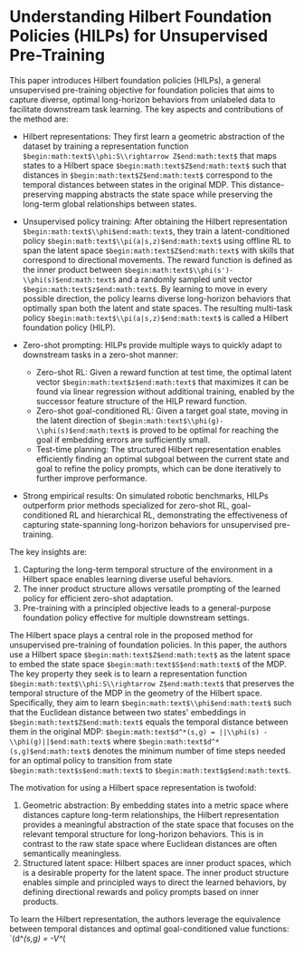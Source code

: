 
# Understanding Hilbert Foundation Policies (HILPs) for Unsupervised Pre-Training

This paper introduces Hilbert foundation policies (HILPs), a general unsupervised pre-training objective for foundation policies that aims to capture diverse, optimal long-horizon behaviors from unlabeled data to facilitate downstream task learning. The key aspects and contributions of the method are:

- Hilbert representations: They first learn a geometric abstraction of the dataset by training a representation function `$begin:math:text$\\phi:S\\rightarrow Z$end:math:text$` that maps states to a Hilbert space `$begin:math:text$Z$end:math:text$` such that distances in `$begin:math:text$Z$end:math:text$` correspond to the temporal distances between states in the original MDP. This distance-preserving mapping abstracts the state space while preserving the long-term global relationships between states.

- Unsupervised policy training: After obtaining the Hilbert representation `$begin:math:text$\\phi$end:math:text$`, they train a latent-conditioned policy `$begin:math:text$\\pi(a|s,z)$end:math:text$` using offline RL to span the latent space `$begin:math:text$Z$end:math:text$` with skills that correspond to directional movements. The reward function is defined as the inner product between `$begin:math:text$\\phi(s')-\\phi(s)$end:math:text$` and a randomly sampled unit vector `$begin:math:text$z$end:math:text$`. By learning to move in every possible direction, the policy learns diverse long-horizon behaviors that optimally span both the latent and state spaces. The resulting multi-task policy `$begin:math:text$\\pi(a|s,z)$end:math:text$` is called a Hilbert foundation policy (HILP).

- Zero-shot prompting: HILPs provide multiple ways to quickly adapt to downstream tasks in a zero-shot manner:
    - Zero-shot RL: Given a reward function at test time, the optimal latent vector `$begin:math:text$z$end:math:text$` that maximizes it can be found via linear regression without additional training, enabled by the successor feature structure of the HILP reward function.
    - Zero-shot goal-conditioned RL: Given a target goal state, moving in the latent direction of `$begin:math:text$\\phi(g)-\\phi(s)$end:math:text$` is proved to be optimal for reaching the goal if embedding errors are sufficiently small.
    - Test-time planning: The structured Hilbert representation enables efficiently finding an optimal subgoal between the current state and goal to refine the policy prompts, which can be done iteratively to further improve performance.

- Strong empirical results: On simulated robotic benchmarks, HILPs outperform prior methods specialized for zero-shot RL, goal-conditioned RL and hierarchical RL, demonstrating the effectiveness of capturing state-spanning long-horizon behaviors for unsupervised pre-training.

The key insights are:
1. Capturing the long-term temporal structure of the environment in a Hilbert space enables learning diverse useful behaviors.
2. The inner product structure allows versatile prompting of the learned policy for efficient zero-shot adaptation.
3. Pre-training with a principled objective leads to a general-purpose foundation policy effective for multiple downstream settings.

The Hilbert space plays a central role in the proposed method for unsupervised pre-training of foundation policies. In this paper, the authors use a Hilbert space `$begin:math:text$Z$end:math:text$` as the latent space to embed the state space `$begin:math:text$S$end:math:text$` of the MDP. The key property they seek is to learn a representation function `$begin:math:text$\\phi:S\\rightarrow Z$end:math:text$` that preserves the temporal structure of the MDP in the geometry of the Hilbert space. Specifically, they aim to learn `$begin:math:text$\\phi$end:math:text$` such that the Euclidean distance between two states' embeddings in `$begin:math:text$Z$end:math:text$` equals the temporal distance between them in the original MDP:
`$begin:math:text$d^*(s,g) = ||\\phi(s) - \\phi(g)||$end:math:text$`
where `$begin:math:text$d^*(s,g)$end:math:text$` denotes the minimum number of time steps needed for an optimal policy to transition from state `$begin:math:text$s$end:math:text$` to `$begin:math:text$g$end:math:text$`.

The motivation for using a Hilbert space representation is twofold:
1. Geometric abstraction: By embedding states into a metric space where distances capture long-term relationships, the Hilbert representation provides a meaningful abstraction of the state space that focuses on the relevant temporal structure for long-horizon behaviors. This is in contrast to the raw state space where Euclidean distances are often semantically meaningless.
2. Structured latent space: Hilbert spaces are inner product spaces, which is a desirable property for the latent space. The inner product structure enables simple and principled ways to direct the learned behaviors, by defining directional rewards and policy prompts based on inner products.

To learn the Hilbert representation, the authors leverage the equivalence between temporal distances and optimal goal-conditioned value functions: `\(d^*(s,g) = -V^*(